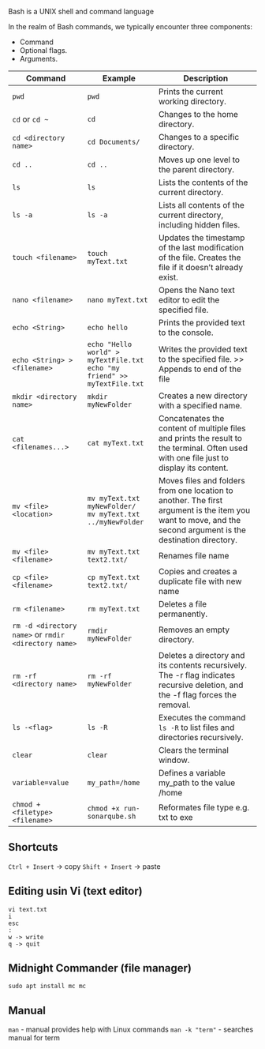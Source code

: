Bash is a UNIX shell and command language

In the realm of Bash commands, we typically encounter three components:
- Command
- Optional flags.
- Arguments.

| Command                                              | Example                                                                           | Description                                                                                                                                                  |
|------------------------------------------------------|-----------------------------------------------------------------------------------|--------------------------------------------------------------------------------------------------------------------------------------------------------------|
| `pwd`                                                | `pwd`                                                                             | Prints the current working directory.                                                                                                                        |
| `cd` or `cd ~`                                       | `cd`                                                                              | Changes to the home directory.                                                                                                                               |
| `cd <directory name>`                                | `cd Documents/`                                                                   | Changes to a specific directory.                                                                                                                             |
| `cd ..`                                              | `cd ..`                                                                           | Moves up one level to the parent directory.                                                                                                                  |
| `ls`                                                 | `ls`                                                                              | Lists the contents of the current directory.                                                                                                                 |
| `ls -a`                                              | `ls -a`                                                                           | Lists all contents of the current directory, including hidden files.                                                                                         |
| `touch <filename>`                                   | `touch myText.txt`                                                                | Updates the timestamp of the last modification of the file. Creates the file if it doesn’t already exist.                                                    |
| `nano <filename>`                                    | `nano myText.txt`                                                                 | Opens the Nano text editor to edit the specified file.                                                                                                       |
| `echo <String>`                                      | `echo hello`                                                                      | Prints the provided text to the console.                                                                                                                     |
| `echo <String> > <filename>`                         | `echo "Hello world" > myTextFile.txt`  <br/> `echo "my friend" >> myTextFile.txt` | Writes the provided text to the specified file. >> Appends to end of the file                                                                                |
| `mkdir <directory name>`                             | `mkdir myNewFolder`                                                               | Creates a new directory with a specified name.                                                                                                               |
| `cat <filenames...>`                                 | `cat myText.txt`                                                                  | Concatenates the content of multiple files and prints the result to the terminal. Often used with one file just to display its content.                      |
| `mv <file> <location>`                               | `mv myText.txt myNewFolder/`<br/> `mv myText.txt ../myNewFolder`                  | Moves files and folders from one location to another. The first argument is the item you want to move, and the second argument is the destination directory. |
| `mv <file> <filename>`                               | `mv myText.txt text2.txt/`                                                        | Renames file name                                                                                                                                            |
| `cp <file> <filename>`                               | `cp myText.txt text2.txt/`                                                        | Copies and creates a duplicate file with new name                                                                                                            |
| `rm <filename>`                                      | `rm myText.txt`                                                                   | Deletes a file permanently.                                                                                                                                  |
| `rm -d <directory name>` or `rmdir <directory name>` | `rmdir myNewFolder`                                                               | Removes an empty directory.                                                                                                                                  |
| `rm -rf <directory name>`                            | `rm -rf myNewFolder`                                                              | Deletes a directory and its contents recursively. The -r flag indicates recursive deletion, and the -f flag forces the removal.                              |
| `ls -<flag>`                                         | `ls -R`                                                                           | Executes the command `ls -R` to list files and directories recursively.                                                                                      |
| `clear`                                              | `clear`                                                                           | Clears the terminal window.                                                                                                                                  |
| `variable=value`                                     | `my_path=/home`                                                                   | Defines a variable my_path to the value /home                                                                                                                |
| `chmod +<filetype> <filename>`                       | `chmod +x run-sonarqube.sh`                                                       | Reformates file type e.g. txt to exe                                                                                                                         |

## Shortcuts
`Ctrl + Insert` -> copy
`Shift + Insert` -> paste 

## Editing usin Vi (text editor)
```
vi text.txt
i
esc
:
w -> write
q -> quit
```

## Midnight Commander (file manager)
`sudo apt install mc
mc`

## Manual
`man` - manual provides help with Linux commands
`man -k "term"` - searches manual for term